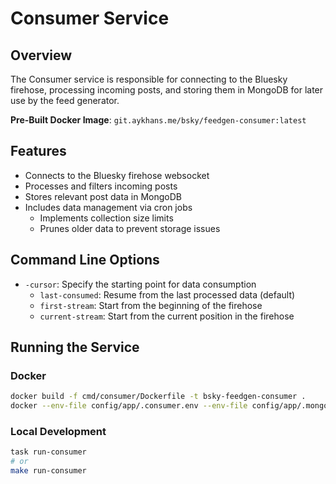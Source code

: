 # Consumer Service

## Overview

The Consumer service is responsible for connecting to the Bluesky firehose, processing incoming posts, and storing them in MongoDB for later use by the feed generator.

**Pre-Built Docker Image**: `git.aykhans.me/bsky/feedgen-consumer:latest`

## Features

- Connects to the Bluesky firehose websocket
- Processes and filters incoming posts
- Stores relevant post data in MongoDB
- Includes data management via cron jobs
    - Implements collection size limits
    - Prunes older data to prevent storage issues

## Command Line Options

- `-cursor`: Specify the starting point for data consumption
    - `last-consumed`: Resume from the last processed data (default)
    - `first-stream`: Start from the beginning of the firehose
    - `current-stream`: Start from the current position in the firehose

## Running the Service

### Docker

```bash
docker build -f cmd/consumer/Dockerfile -t bsky-feedgen-consumer .
docker --env-file config/app/.consumer.env --env-file config/app/.mongodb.env run bsky-feedgen-consumer
```

### Local Development

```bash
task run-consumer
# or
make run-consumer
```
